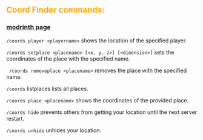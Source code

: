 ## <font color="orange">Coord Finder commands:</font>


### [modrinth page](https://modrinth.com/mod/coord-finder)

```/coords player <playername>``` shows the location of the specified player.

   ```/coords setplace <placename> [<x, y, z>] [<dimension>]``` sets the coordinates of the place with the specified name.
   
  ``` /coords removeplace <placename>``` removes the place with the specified name.

```/coords``` listplaces lists all places.

```/coords place <placename>``` shows the coordinates of the provided place.

```/coords hide``` prevents others from getting your location until the next server restart.

```/coords unhide``` unhides your location.
    